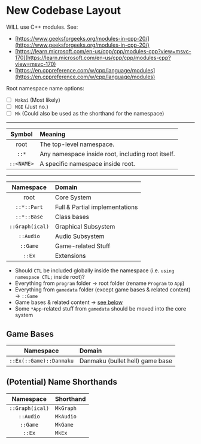 # New Codebase Layout

WILL use C++ modules. See:
- [https://www.geeksforgeeks.org/modules-in-cpp-20/](https://www.geeksforgeeks.org/modules-in-cpp-20/)
- [https://learn.microsoft.com/en-us/cpp/cpp/modules-cpp?view=msvc-170](https://learn.microsoft.com/en-us/cpp/cpp/modules-cpp?view=msvc-170)
- [https://en.cppreference.com/w/cpp/language/modules](https://en.cppreference.com/w/cpp/language/modules)

Root namespace name options:
- [ ] `Makai` (Most likely)
- [ ] `MGE` (Just no.)
- [ ] `Mk` (Could also be used as the shorthand for the namespace)

---

| Symbol | Meaning |
|:-:|:-|
| root | The top-level namespace. |
| `::*` | Any namespace inside root, including root itself. |
| `::<NAME>` | A specific namespace inside root. |

---

| Namespace | Domain |
|:-:|:-|
| root | Core System |
| `::*::Part` | Full & Partial implementations |
| `::*::Base` | Class bases |
| `::Graph(ical)` | Graphical Subsystem |
| `::Audio` | Audio Subsystem |
| `::Game` | Game-related Stuff |
| `::Ex` | Extensions |

- Should `CTL` be included globally inside the namespace (i.e. `using namespace CTL;` inside root)?
- Everything from `program` folder → root folder (rename `Program` to `App`)
- Everything from `gamedata` folder (except game bases & related content) → `::Game`
- Game bases & related content → [see below](#Game-Bases)
- Some `*App`-related stuff from `gamedata` should be moved into the core system

## Game Bases

| Namespace | Domain |
|:-:|:-|
| `::Ex(::Game)::Danmaku` | Danmaku (bullet hell) game base |

## (Potential) Name Shorthands


| Namespace | Shorthand |
|:-:|:-|
| `::Graph(ical)` | `MkGraph` |
| `::Audio` | `MkAudio` |
| `::Game` | `MkGame` |
| `::Ex` | `MkEx` |
